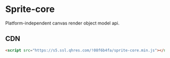 # Sprite-core

Platform-independent canvas render object model api.

## CDN

```html
<script src="https://s5.ssl.qhres.com/!08f6b4fa/sprite-core.min.js"></script>
```
